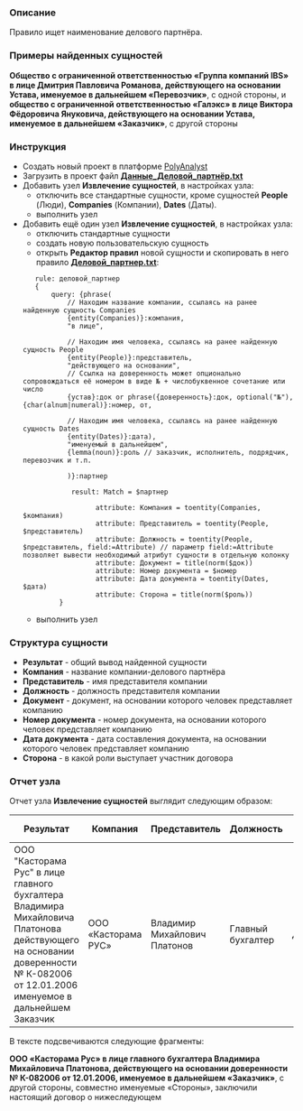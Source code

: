 ### Описание
Правило ищет наименование делового партнёра.

### Примеры найденных сущностей

**Общество с ограниченной ответственностью «Группа компаний IBS» в лице Дмитрия Павловича Романова, действующего на основании Устава, именуемое в дальнейшем «Перевозчик»**, с одной стороны, и **общество с ограниченной ответственностью «Галэкс» в лице Виктора Фёдоровича Януковича, действующего на основании Устава, именуемое в дальнейшем «Заказчик»**, с другой стороны

### Инструкция
* Создать новый проект в платформе [PolyAnalyst](https://www.megaputer.ru/produkti/)
* Загрузить в проект файл [**Данные_Деловой_партнёр.txt**](Данные_Деловой_партнёр.txt)
* Добавить узел **Извлечение сущностей**, в настройках узла:
	* отключить все стандартные сущности, кроме сущностей **People** (Люди), **Companies** (Компании), **Dates** (Даты).
	* выполнить узел
* Добавить ещё один узел **Извлечение сущностей**, в настройках узла:
	 * отключить стандартные сущности
	 * создать новую пользовательскую сущность
	 * открыть **Редактор правил** новой сущности и скопировать в него правило [**Деловой_партнер.txt**](Деловой_партнер.txt):
	 ```
		rule: деловой_партнер
		{
	   		query: {phrase(
				// Находим название компании, ссылаясь на ранее найденную сущность Companies
				{entity(Companies)}:компания,
				"в лице",
				
				// Находим имя человека, ссылаясь на ранее найденную сущность People
				{entity(People)}:представитель,	
				"действующего на основании", 
				// Ссылка на доверенность может опционально сопровождаться её номером в виде № + числобуквенное сочетание или число
				{устав}:док or phrase({доверенность}:док, optional("№"), {char(alnum|numeral)}:номер, от, 
				
				// Находим имя человека, ссылаясь на ранее найденную сущность Dates
				{entity(Dates)}:дата),
				"именуемый в дальнейшем",
				{lemma(noun)}:роль // заказчик, исполнитель, подрядчик, перевозчик и т.п.
			
				)}:партнер
		
				 result: Match = $партнер
				 
					   attribute: Компания = toentity(Companies, $компания)   
					   attribute: Представитель = toentity(People, $представитель)
					   attribute: Должность = toentity(People, $представитель, field:=Attribute) // параметр field:=Attribute позволяет вывести необходимый атрибут сущности в отдельную колонку
					   attribute: Документ = title(norm($док))
					   attribute: Номер документа = $номер
					   attribute: Дата документа = toentity(Dates, $дата)
					   attribute: Сторона = title(norm($роль))	   
			  }
	```
	 * выполнить узел

### Структура сущности
* **Результат** - общий вывод найденной сущности
* **Компания** - название компании-делового партнёра
* **Представитель** - имя представителя компании
* **Должность** - должность представителя компании
* **Документ** - документ, на основании которого человек представляет компанию
* **Номер документа** - номер документа, на основании которого человек представляет компанию
* **Дата документа** - дата составления документа, на основании которого человек представляет компанию
* **Сторона** - в какой роли выступает участник договора
### Отчет узла
Отчет узла **Извлечение сущностей** выглядит следующим образом:

| Результат | Компания | Представитель | Должность | Документ | Номер документа | Дата документа | Сторона |
| ------ | ------ | ------| ------ | ------ | ------ | ------ |------ |
| ООО "Касторама Рус" в лице главного бухгалтера Владимира Михайловича Платонова действующего на основании доверенности № К-082006 от 12.01.2006 именуемое в дальнейшем Заказчик | ООО «Касторама РУC» | Владимир Михайлович Платонов | Главный бухгалтер | Доверенность | К-082006 | Январь 12, 2006 | Заказчик |

В тексте подсвечиваются следующие фрагменты:

**ООО «Касторама Рус» в лице главного бухгалтера Владимира Михайловича Платонова, действующего на основании доверенности № К-082006 от 12.01.2006, именуемое в дальнейшем «Заказчик»**, с другой стороны, совместно именуемые «Стороны», заключили настоящий договор о нижеследующем